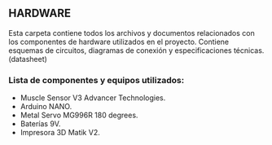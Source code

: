 ## HARDWARE

Esta carpeta contiene todos los archivos y documentos relacionados con los componentes de hardware utilizados en el proyecto. Contiene esquemas de circuitos, diagramas de conexión y especificaciones técnicas.(datasheet)

### Lista de componentes y equipos utilizados:

- Muscle Sensor V3 Advancer Technologies.
- Arduino NANO.
- Metal Servo MG996R 180 degrees.
- Baterías 9V.
- Impresora 3D Matik V2.